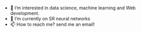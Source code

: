 - 👀 I’m interested in data science, machine learning and Web development.
- 🌱 I’m currently on SR neural networks
- 📫 How to reach me? send me an email!

<!---
smcgustavo/smcgustavo is a ✨ special ✨ repository because its `README.md` (this file) appears on your GitHub profile.
You can click the Preview link to take a look at your changes.
--->
